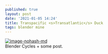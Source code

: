```yaml
---
published: true
layout: post
date: '2021-01-05 14:24'
title: Transpacific <s>Transatlantic</s> Duck
tags: blender mine 
---
```

[![image-nohash-md](https://images.weserv.nl/?url=https://i.imgur.com/UddMmBO.jpg)](https://images.weserv.nl/?url=https://i.imgur.com/GkCpU1n.png)  
Blender Cycles + some post.
